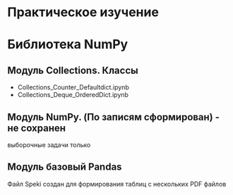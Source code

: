# Практическое изучение
# Библиотека NumPy
## Модуль Collections. Классы
 - Collections_Counter_Defaultdict.ipynb
 - Collections_Deque_OrderedDict.ipynb   
## Модуль NumPy. (По записям сформирован) - не сохранен
выборочные задачи только
## Модуль базовый Pandas

Файл Speki создан для формирования таблиц с нескольких PDF файлов
